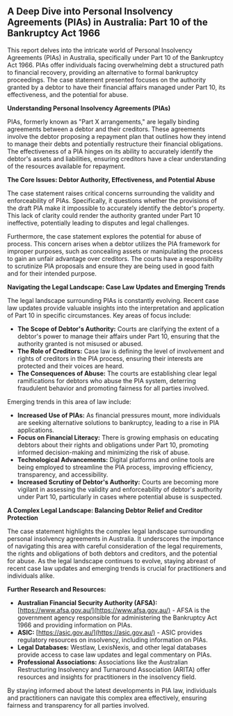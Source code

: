 ## A Deep Dive into Personal Insolvency Agreements (PIAs) in Australia: Part 10 of the Bankruptcy Act 1966

This report delves into the intricate world of Personal Insolvency Agreements (PIAs) in Australia, specifically under Part 10 of the Bankruptcy Act 1966. PIAs offer individuals facing overwhelming debt a structured path to financial recovery, providing an alternative to formal bankruptcy proceedings. The case statement presented focuses on the authority granted by a debtor to have their financial affairs managed under Part 10, its effectiveness, and the potential for abuse.

**Understanding Personal Insolvency Agreements (PIAs)**

PIAs, formerly known as "Part X arrangements," are legally binding agreements between a debtor and their creditors. These agreements involve the debtor proposing a repayment plan that outlines how they intend to manage their debts and potentially restructure their financial obligations. The effectiveness of a PIA hinges on its ability to accurately identify the debtor's assets and liabilities, ensuring creditors have a clear understanding of the resources available for repayment.

**The Core Issues: Debtor Authority, Effectiveness, and Potential Abuse**

The case statement raises critical concerns surrounding the validity and enforceability of PIAs. Specifically, it questions whether the provisions of the draft PIA make it impossible to accurately identify the debtor's property. This lack of clarity could render the authority granted under Part 10 ineffective, potentially leading to disputes and legal challenges.

Furthermore, the case statement explores the potential for abuse of process. This concern arises when a debtor utilizes the PIA framework for improper purposes, such as concealing assets or manipulating the process to gain an unfair advantage over creditors. The courts have a responsibility to scrutinize PIA proposals and ensure they are being used in good faith and for their intended purpose.

**Navigating the Legal Landscape: Case Law Updates and Emerging Trends**

The legal landscape surrounding PIAs is constantly evolving. Recent case law updates provide valuable insights into the interpretation and application of Part 10 in specific circumstances. Key areas of focus include:

* **The Scope of Debtor's Authority:** Courts are clarifying the extent of a debtor's power to manage their affairs under Part 10, ensuring that the authority granted is not misused or abused. 
* **The Role of Creditors:**  Case law is defining the level of involvement and rights of creditors in the PIA process, ensuring their interests are protected and their voices are heard.
* **The Consequences of Abuse:**  The courts are establishing clear legal ramifications for debtors who abuse the PIA system, deterring fraudulent behavior and promoting fairness for all parties involved.

Emerging trends in this area of law include:

* **Increased Use of PIAs:** As financial pressures mount, more individuals are seeking alternative solutions to bankruptcy, leading to a rise in PIA applications.
* **Focus on Financial Literacy:** There is growing emphasis on educating debtors about their rights and obligations under Part 10, promoting informed decision-making and minimizing the risk of abuse.
* **Technological Advancements:** Digital platforms and online tools are being employed to streamline the PIA process, improving efficiency, transparency, and accessibility.
* **Increased Scrutiny of Debtor's Authority:** Courts are becoming more vigilant in assessing the validity and enforceability of debtor's authority under Part 10, particularly in cases where potential abuse is suspected.

**A Complex Legal Landscape: Balancing Debtor Relief and Creditor Protection**

The case statement highlights the complex legal landscape surrounding personal insolvency agreements in Australia. It underscores the importance of navigating this area with careful consideration of the legal requirements, the rights and obligations of both debtors and creditors, and the potential for abuse. As the legal landscape continues to evolve, staying abreast of recent case law updates and emerging trends is crucial for practitioners and individuals alike.

**Further Research and Resources:**

* **Australian Financial Security Authority (AFSA):** [https://www.afsa.gov.au/](https://www.afsa.gov.au/) - AFSA is the government agency responsible for administering the Bankruptcy Act 1966 and providing information on PIAs.
* **ASIC:** [https://asic.gov.au/](https://asic.gov.au/) - ASIC provides regulatory resources on insolvency, including information on PIAs.
* **Legal Databases:** Westlaw, LexisNexis, and other legal databases provide access to case law updates and legal commentary on PIAs.
* **Professional Associations:** Associations like the Australian Restructuring Insolvency and Turnaround Association (ARITA) offer resources and insights for practitioners in the insolvency field.

By staying informed about the latest developments in PIA law, individuals and practitioners can navigate this complex area effectively, ensuring fairness and transparency for all parties involved.